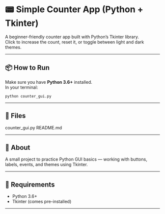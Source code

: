 # 📟 Simple Counter App (Python + Tkinter)

A beginner-friendly counter app built with Python’s Tkinter library.  
Click to increase the count, reset it, or toggle between light and dark themes.

---

## 📦 How to Run

Make sure you have **Python 3.6+** installed.  
In your terminal:
```
python counter_gui.py
```

---

## 📁 Files

counter_gui.py
README.md

---

## 📌 About

A small project to practice Python GUI basics — working with buttons, labels, events, and themes using Tkinter.

---

## 📖 Requirements

- Python 3.6+
- Tkinter (comes pre-installed)

---
